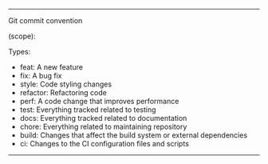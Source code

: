 -----------------------
Git commit convention  

<type>(scope): <description>

Types:

- feat: A new feature
- fix: A bug fix
- style: Code styling changes
- refactor: Refactoring code
- perf: A code change that improves performance
- test: Everything tracked related to testing
- docs: Everything tracked related to documentation
- chore: Everything related to maintaining repository
- build: Changes that affect the build system or external dependencies
- ci: Changes to the CI configuration files and scripts 
-----------------------
